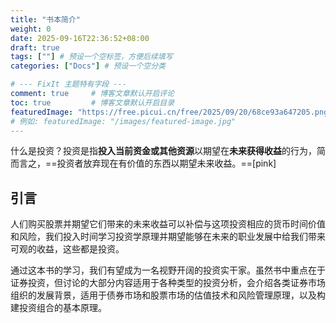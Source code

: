 ```yaml
---
title: "书本简介"
weight: 0
date: 2025-09-16T22:36:52+08:00
draft: true
tags: [""] # 预设一个空标签，方便后续填写
categories: ["Docs"] # 预设一个空分类

# --- FixIt 主题特有字段 ---
comment: true     # 博客文章默认开启评论
toc: true         # 博客文章默认开启目录
featuredImage: "https://free.picui.cn/free/2025/09/20/68ce93a647205.png" # 文章的特色图片（封面图）的路径
# 例如: featuredImage: "/images/featured-image.jpg"
---
```


什么是投资？投资是指**投入当前资金或其他资源**以期望在**未来获得收益**的行为，简而言之，==投资者放弃现在有价值的东西以期望未来收益。==[pink]

<!--more-->

## 引言

人们购买股票并期望它们带来的未来收益可以补偿与这项投资相应的货币时间价值和风险，我们投入时间学习投资学原理并期望能够在未来的职业发展中给我们带来可观的收益，这些都是投资。

通过这本书的学习，我们有望成为一名视野开阔的投资实干家。虽然书中重点在于证券投资，但讨论的大部分内容适用于各种类型的投资分析，会介绍各类证券市场组织的发展背景，适用于债券市场和股票市场的估值技术和风险管理原理，以及构建投资组合的基本原理。
